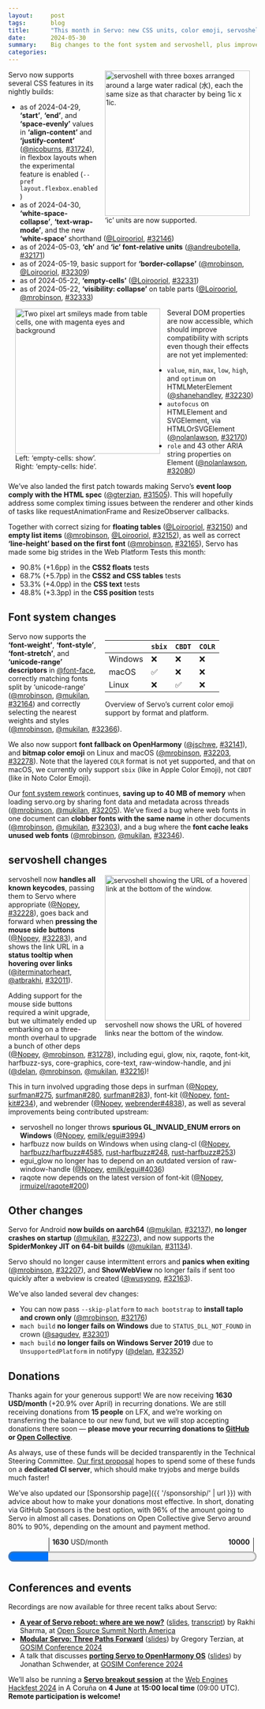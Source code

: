 ```yaml
---
layout:     post
tags:       blog
title:      "This month in Servo: new CSS units, color emoji, servoshell, and more!"
date:       2024-05-30
summary:    Big changes to the font system and servoshell, plus improvements to flexbox, tables, DOM support, and the embedding API.
categories:
---
```


<figure class="_figr" style="clear: right;"><a href="{{ '/img/blog/ic-units.png' | url }}"><img src="{{ '/img/blog/ic-units.png' | url }}"
    alt="servoshell with three boxes arranged around a large water radical (水), each the same size as that character by being 1ic x 1ic."></a>
<figcaption>‘ic’ units are now supported.</figcaption></figure>

<span class=_floatmin></span>Servo now supports several CSS features in its nightly builds:

- as of 2024-04-29, **‘start’**, **‘end’**, and **‘space-evenly’** values in **‘align-content’** and **‘justify-content’** ([@nicoburns](https://github.com/nicoburns), [#31724](https://github.com/servo/servo/pull/31724)), in flexbox layouts when the experimental feature is enabled (`--pref layout.flexbox.enabled`)
- as of 2024-04-30, **‘white-space-collapse’**, **‘text-wrap-mode’**, and the new **‘white-space’** shorthand ([@Loirooriol](https://github.com/Loirooriol), [#32146](https://github.com/servo/servo/pull/32146))
- as of 2024-05-03, **‘ch’** and **‘ic’ font-relative units** ([@andreubotella](https://github.com/andreubotella), [#32171](https://github.com/servo/servo/pull/32171))
- as of 2024-05-19, basic support for **‘border-collapse’** ([@mrobinson](https://github.com/mrobinson), [@Loirooriol](https://github.com/Loirooriol), [#32309](https://github.com/servo/servo/pull/32309))
- as of 2024-05-22, **‘empty-cells’** ([@Loirooriol](https://github.com/Loirooriol), [#32331](https://github.com/servo/servo/pull/32331))
- as of 2024-05-22, **‘visibility: collapse’** on table parts ([@Loirooriol](https://github.com/Loirooriol), [@mrobinson](https://github.com/mrobinson), [#32333](https://github.com/servo/servo/pull/32333))

<figure class="_figl"><a href="{{ '/img/blog/empty-cells.png' | url }}"><img src="{{ '/img/blog/empty-cells.png' | url }}"
    alt="Two pixel art smileys made from table cells, one with magenta eyes and background"></a>
<figcaption>Left: ‘empty-cells: show’.<br>Right: ‘empty-cells: hide’.</figcaption></figure>

<span class=_floatmin></span>Several DOM properties are now accessible, which should improve compatibility with scripts even though their effects are not yet implemented:

- `value`, `min`, `max`, `low`, `high`, and `optimum` on HTMLMeterElement ([@shanehandley](https://github.com/shanehandley), [#32230](https://github.com/servo/servo/pull/32230))
- `autofocus` on HTMLElement and SVGElement, via HTMLOrSVGElement ([@nolanlawson](https://github.com/nolanlawson), [#32170](https://github.com/servo/servo/pull/32170))
- `role` and 43 other ARIA string properties on Element ([@nolanlawson](https://github.com/nolanlawson), [#32080](https://github.com/servo/servo/pull/32080))

We’ve also landed the first patch towards making Servo’s **event loop comply with the HTML spec** ([@gterzian](https://github.com/gterzian), [#31505](https://github.com/servo/servo/pull/31505)).
This will hopefully address some complex timing issues between the renderer and other kinds of tasks like requestAnimationFrame and ResizeObserver callbacks.

Together with correct sizing for **floating tables** ([@Loirooriol](https://github.com/Loirooriol), [#32150](https://github.com/servo/servo/pull/32150)) and **empty list items** ([@mrobinson](https://github.com/mrobinson), [@Loirooriol](https://github.com/Loirooriol), [#32152](https://github.com/servo/servo/pull/32152)), as well as correct **‘line-height’ based on the first font** ([@mrobinson](https://github.com/mrobinson), [#32165](https://github.com/servo/servo/pull/32165)), Servo has made some big strides in the Web Platform Tests this month:

- 90.8% (+1.6pp) in the **CSS2 floats** tests
- 68.7% (+5.7pp) in the **CSS2 and CSS tables** tests
- 53.3% (+4.0pp) in the **CSS text** tests
- 48.8% (+3.3pp) in the **CSS position** tests

## Font system changes

<figure class=_figr>

|   | `sbix` | `CBDT` | `COLR` |
|---|---|---|---|
| Windows | ❌︎ | ❌︎ | ❌︎ |
| macOS | ✅ | ❌︎ | ❌︎ |
| Linux | ❌︎ | ✅ | ❌︎ |

<figcaption>Overview of Servo’s current color emoji support by format and platform.</figcaption>
</figure>

<span class=_floatmin></span>Servo now supports the **‘font-weight’**, **‘font-style’**, **‘font-stretch’**, and **‘unicode-range’ descriptors** in [@font-face](https://github.com/font-face), correctly matching fonts split by ‘unicode-range’ ([@mrobinson](https://github.com/mrobinson), [@mukilan](https://github.com/mukilan), [#32164](https://github.com/servo/servo/pull/32164)) and correctly selecting the nearest weights and styles ([@mrobinson](https://github.com/mrobinson), [@mukilan](https://github.com/mukilan), [#32366](https://github.com/servo/servo/pull/32366)).

We also now support **font fallback on OpenHarmony** ([@jschwe](https://github.com/jschwe), [#32141](https://github.com/servo/servo/pull/32141)), and **bitmap color emoji** on Linux and macOS ([@mrobinson](https://github.com/mrobinson), [#32203](https://github.com/servo/servo/pull/32203), [#32278](https://github.com/servo/servo/pull/32278)).
Note that the layered `COLR` format is not yet supported, and that on macOS, we currently only support `sbix` (like in Apple Color Emoji), not `CBDT` (like in Noto Color Emoji).

Our [font system rework](https://github.com/servo/servo/issues/32033) continues, **saving up to 40 MB of memory** when loading servo.org by sharing font data and metadata across threads ([@mrobinson](https://github.com/mrobinson), [@mukilan](https://github.com/mukilan), [#32205](https://github.com/servo/servo/pull/32205)).
We’ve fixed a bug where web fonts in one document can **clobber fonts with the same name** in other documents ([@mrobinson](https://github.com/mrobinson), [@mukilan](https://github.com/mukilan), [#32303](https://github.com/servo/servo/pull/32303)), and a bug where the **font cache leaks unused web fonts** ([@mrobinson](https://github.com/mrobinson), [@mukilan](https://github.com/mukilan), [#32346](https://github.com/servo/servo/pull/32346)).

## servoshell changes

<figure class="_figr"><a href="{{ '/img/blog/servoshell-status-bar.png' | url }}"><img src="{{ '/img/blog/servoshell-status-bar.png' | url }}"
    alt="servoshell showing the URL of a hovered link at the bottom of the window."></a>
<figcaption>servoshell now shows the URL of hovered links near the bottom of the window.</figcaption></figure>

<span class=_floatmin></span>servoshell now **handles all known keycodes**, passing them to Servo where appropriate ([@Nopey](https://github.com/Nopey), [#32228](https://github.com/servo/servo/pull/32228)), goes back and forward when **pressing the mouse side buttons** ([@Nopey](https://github.com/Nopey), [#32283](https://github.com/servo/servo/pull/32283)), and shows the link URL in a **status tooltip when hovering over links** ([@iterminatorheart](https://github.com/iterminatorheart), [@atbrakhi](https://github.com/atbrakhi), [#32011](https://github.com/servo/servo/pull/32011)).

Adding support for the mouse side buttons required a winit upgrade, but we ultimately ended up embarking on a three-month overhaul to upgrade a bunch of other deps ([@Nopey](https://github.com/Nopey), [@mrobinson](https://github.com/mrobinson), [#31278](https://github.com/servo/servo/pull/31278)), including egui, glow, nix, raqote, font-kit, harfbuzz-sys, core-graphics, core-text, raw-window-handle, and jni ([@delan](https://github.com/delan), [@mrobinson](https://github.com/mrobinson), [@mukilan](https://github.com/mukilan), [#32216](https://github.com/servo/servo/pull/32216))!

This in turn involved upgrading those deps in surfman ([@Nopey](https://github.com/Nopey), [surfman#275](https://github.com/servo/surfman/pull/275), [surfman#280](https://github.com/servo/surfman/pull/280), [surfman#283](https://github.com/servo/surfman/pull/283)), font-kit ([@Nopey](https://github.com/Nopey), [font-kit#234](https://github.com/servo/font-kit/pull/234)), and webrender ([@Nopey](https://github.com/Nopey), [webrender#4838](https://github.com/servo/webrender/pull/4838)), as well as several improvements being contributed upstream:

- servoshell no longer throws **spurious GL_INVALID_ENUM errors on Windows** ([@Nopey](https://github.com/Nopey), [emilk/egui#3994](https://github.com/emilk/egui/pull/3994))
- harfbuzz now builds on Windows when using clang-cl ([@Nopey](https://github.com/Nopey), [harfbuzz/harfbuzz#4585](https://github.com/harfbuzz/harfbuzz/pull/4585), [rust-harfbuzz#248](https://github.com/servo/rust-harfbuzz/pull/248), [rust-harfbuzz#253](https://github.com/servo/rust-harfbuzz/pull/253))
- egui_glow no longer has to depend on an outdated version of raw-window-handle ([@Nopey](https://github.com/Nopey), [emilk/egui#4036](https://github.com/emilk/egui/pull/4036))
- raqote now depends on the latest version of font-kit ([@Nopey](https://github.com/Nopey), [jrmuizel/raqote#200](https://github.com/jrmuizel/raqote/pull/200))

## Other changes

Servo for Android **now builds on aarch64** ([@mukilan](https://github.com/mukilan), [#32137](https://github.com/servo/servo/pull/32137)), **no longer crashes on startup** ([@mukilan](https://github.com/mukilan), [#32273](https://github.com/servo/servo/pull/32273)), and now supports the **SpiderMonkey JIT on 64-bit builds** ([@mukilan](https://github.com/mukilan), [#31134](https://github.com/servo/servo/pull/31134)).

Servo should no longer cause intermittent errors and **panics when exiting** ([@mrobinson](https://github.com/mrobinson), [#32207](https://github.com/servo/servo/pull/32207)), and **ShowWebView** no longer fails if sent too quickly after a webview is created ([@wusyong](https://github.com/wusyong), [#32163](https://github.com/servo/servo/pull/32163)).

We’ve also landed several dev changes:

- You can now pass `--skip-platform` to `mach bootstrap` to **install taplo and crown only** ([@mrobinson](https://github.com/mrobinson), [#32176](https://github.com/servo/servo/pull/32176))
- `mach build` **no longer fails on Windows** due to `STATUS_DLL_NOT_FOUND` in crown ([@sagudev](https://github.com/sagudev), [#32301](https://github.com/servo/servo/pull/32301))
- `mach build` **no longer fails on Windows Server 2019** due to `UnsupportedPlatform` in notifypy ([@delan](https://github.com/delan), [#32352](https://github.com/servo/servo/pull/32352))

## Donations

Thanks again for your generous support!
We are now receiving **1630 USD/month** (+20.9% over April) in recurring donations.
We are still receiving donations from **15 people** on LFX, and we’re working on transferring the balance to our new fund, but we will stop accepting donations there soon — **please move your recurring donations to [GitHub](https://github.com/sponsors/servo) or [Open Collective](https://opencollective.com/servo)**.

As always, use of these funds will be decided transparently in the Technical Steering Committee.
[Our first proposal](https://github.com/servo/project/issues/88#issuecomment-2134485100) hopes to spend some of these funds on a **dedicated CI server**, which should make tryjobs and merge builds much faster!

We’ve also updated our [Sponsorship page]({{ '/sponsorship/' | url }}) with advice about how to make your donations most effective.
In short, donating via GitHub Sponsors is the best option, with 96% of the amount going to Servo in almost all cases.
Donations on Open Collective give Servo around 80% to 90%, depending on the amount and payment method.

<figure class="_fig" style="width: 100%; margin: 1em 0;"><div class="_flex" style="height: calc(1lh + 3em); flex-flow: column nowrap; text-align: left;">
    <div style="position: relative; text-align: right;">
        <div style="position: absolute; margin-left: calc(100% * 1630 / 10000); padding-left: 0.5em;"><strong>1630</strong> USD/month</div>
        <div style="position: absolute; margin-left: calc(100% * 1630 / 10000); height: calc(1lh + 1.5em); border-left: 1px solid;"></div>
        <div style="position: absolute; margin-left: calc(100% - 0.5em); height: calc(1lh + 1.5em); border-left: 1px solid;"></div>
        <div style="padding-right: 1em;"><strong>10000</strong><!-- USD/month --></div>
    </div>
    <progress value="1630" max="10000" style="transform: scale(3); transform-origin: top left; width: calc(100% / 3);"></progress>
</div></figure>

## Conferences and events

Recordings are now available for three recent talks about Servo:

- [**A year of Servo reboot: where are we now?**](https://www.youtube.com/watch?v=RdtlD_7JAs8) ([slides](https://servo.org/slides/2024-04-16-open-source-summit-NA/), [transcript](https://www.atbrakhi.dev/blog/oss-north-america)) by Rakhi Sharma, at [Open Source Summit North America](https://events.linuxfoundation.org/open-source-summit-north-america/)
- [**Modular Servo: Three Paths Forward**](https://www.youtube.com/watch?v=EA_1jxzR85M) ([slides](/slides/2024-05-06-modular-servo.pdf)) by Gregory Terzian, at [GOSIM Conference 2024](https://europe2024.gosim.org/schedule#mobile-and-web-app)
- A talk that discusses [**porting Servo to OpenHarmony OS**](https://www.youtube.com/watch?v=MOhxXhUmgPM) ([slides](/slides/2024-05-06-openharmony-os-for-next-gen-mobile.pdf)) by Jonathan Schwender, at [GOSIM Conference 2024](https://europe2024.gosim.org/schedule#mobile-and-web-app)

We’ll also be running a [**Servo breakout session**](https://github.com/Igalia/webengineshackfest/issues/28) at the [Web Engines Hackfest 2024](https://webengineshackfest.org) in A Coruña on **4 June** at **15:00 local time** (09:00 UTC).
**Remote participation is welcome!**

<style>
    /* guaranteed minimum width for first paragraph after a float */
    ._floatmin {
        display: block;
        width: 13em;
        overflow: hidden;
    }
    ._none {
        display: none;
    }
    ._fig:not(#specificity) {
        width: 33em;
        max-width: 100%;
        margin: 1em auto;
    }
    ._fig > ._flex {
        display: flex;
    }
    ._fig._min {
        width: min-content;
    }
    ._fig table {
        text-align: initial;
    }
    ._fig figcaption._notes {
        text-align: left;
        width: max-content;
        max-width: 100%;
    }
    ._figl:not(#specificity),
    ._figr:not(#specificity) {
        margin: 0 1em 1em;
    }
    ._figl {
        float: left;
        max-width: 100%;
    }
    ._figr {
        float: right;
        max-width: 100%;
    }
    ._figl > figcaption,
    ._figr > figcaption,
    ._figl > iframe,
    ._figr > iframe,
    ._figl > video,
    ._figr > video,
    ._figl > a > img,
    ._figr > a > img {
        width: 21em;
        max-width: 100%;
    }
    ._runin {
        margin-bottom: 1em;
    }
    ._runin > p,
    ._runin > h2 {
        display: inline;
    }
    ._correction {
        max-width: 33em;
        margin: 1em auto;
        border-bottom: 1px solid;
        padding-bottom: 1em;
    }
    ._note {
        margin: 1em 1em;
        border-left: 1px solid;
        padding-left: 1em;
        opacity: 0.75;
    }
</style>
